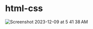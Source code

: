 # html-css
![Screenshot 2023-12-09 at 5 41 38 AM](https://github.com/sudo-self/html-css-template/assets/119916323/916714c4-2f5f-4c8e-8be0-0c606c462ee9)
